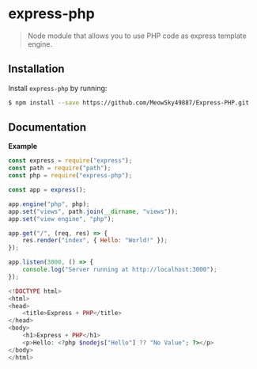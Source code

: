 <!-- Make sure you edit doc/README.hbs rather than README.md because the latter is auto-generated -->

express-php
==============

> Node module that allows you to use PHP code as express template engine.

Installation
------------

Install `express-php` by running:

```sh
$ npm install --save https://github.com/MeowSky49887/Express-PHP.git
```

Documentation
-------------

**Example**

```js
const express = require("express");
const path = require("path");
const php = require("express-php");

const app = express();

app.engine("php", php);
app.set("views", path.join(__dirname, "views"));
app.set("view engine", "php");

app.get("/", (req, res) => {
    res.render("index", { Hello: "World!" });
});

app.listen(3000, () => {
    console.log("Server running at http://localhost:3000");
});
```

```php
<!DOCTYPE html>
<html>
<head>
    <title>Express + PHP</title>
</head>
<body>
    <h1>Express + PHP</h1>
    <p>Hello: <?php $nodejs["Hello"] ?? "No Value"; ?></p>
</body>
</html>
```
